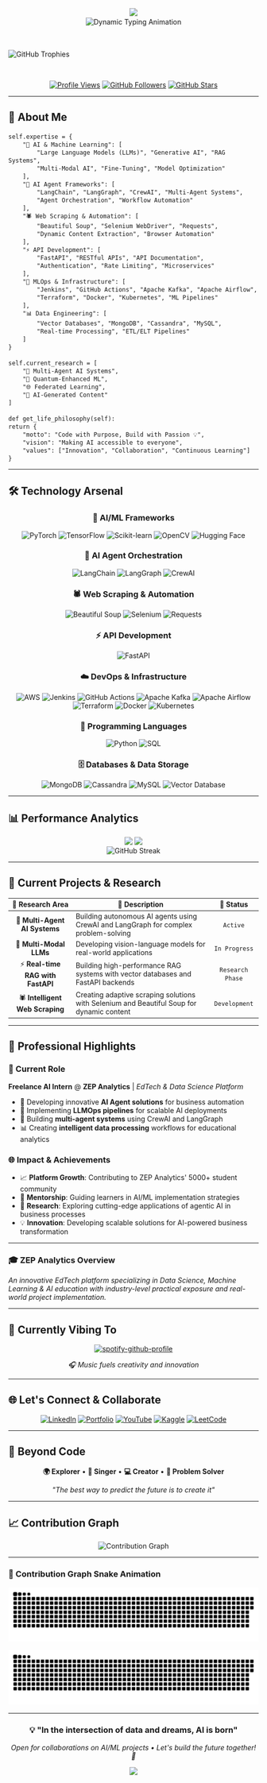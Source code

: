 <div align="center">
  <img src="https://capsule-render.vercel.app/api?type=waving&color=gradient&customColorList=6,11,20&height=180&section=header&text=Welcome%20to%20My%20Digital%20Universe&fontSize=42&fontColor=fff&animation=twinkling&fontAlignY=32&desc=Where%20Data%20Meets%20Intelligence&descAlignY=51&descSize=16" />
</div>

<div align="center">
  <img src="https://readme-typing-svg.demolab.com?font=JetBrains+Mono&weight=600&size=32&duration=3000&pause=800&color=00D4FF&center=true&vCenter=true&multiline=true&random=false&width=900&height=120&lines=%F0%9F%91%8B+Hello%2C+I'm+Dhruv+Saxena;%F0%9F%A4%96+AI+Solutions+Architect+%7C+ML+Engineer;%F0%9F%9A%80+Building+Tomorrow's+Intelligence+Today" alt="Dynamic Typing Animation" />
</div>
<br>
<br>
<p>
  <img src="https://github-profile-trophy.vercel.app/?username=dhruvsaxena25&theme=nord&no-frame=true&row=1&column=7&margin-w=10&margin-h=10" alt="GitHub Trophies" />
</p>

<br/>

<div align="center">
  
  [![Profile Views](https://komarev.com/ghpvc/?username=dhruvsaxena25&label=Profile%20Views&color=00d4ff&style=for-the-badge&labelColor=1a1b27)](https://github.com/dhruvsaxena25)
  [![GitHub Followers](https://img.shields.io/github/followers/dhruvsaxena25?label=Followers&style=for-the-badge&color=00d4ff&labelColor=1a1b27&logo=github)](https://github.com/dhruvsaxena25)
  [![GitHub Stars](https://img.shields.io/github/stars/dhruvsaxena25?label=Stars&style=for-the-badge&color=ffd700&labelColor=1a1b27&logo=github)](https://github.com/dhruvsaxena25)
  
</div>

---

## 🎯 **About Me**
    self.expertise = {
        "🧠 AI & Machine Learning": [
            "Large Language Models (LLMs)", "Generative AI", "RAG Systems",
            "Multi-Modal AI", "Fine-Tuning", "Model Optimization"
        ],
        "🤖 AI Agent Frameworks": [
            "LangChain", "LangGraph", "CrewAI", "Multi-Agent Systems",
            "Agent Orchestration", "Workflow Automation"
        ],
        "🕷️ Web Scraping & Automation": [
            "Beautiful Soup", "Selenium WebDriver", "Requests",
            "Dynamic Content Extraction", "Browser Automation"
        ],
        "⚡ API Development": [
            "FastAPI", "RESTful APIs", "API Documentation",
            "Authentication", "Rate Limiting", "Microservices"
        ],
        "🔧 MLOps & Infrastructure": [
            "Jenkins", "GitHub Actions", "Apache Kafka", "Apache Airflow", 
            "Terraform", "Docker", "Kubernetes", "ML Pipelines"
        ],
        "📊 Data Engineering": [
            "Vector Databases", "MongoDB", "Cassandra", "MySQL",
            "Real-time Processing", "ETL/ELT Pipelines"
        ]
    }
    
    self.current_research = [
        "🔬 Multi-Agent AI Systems",
        "🧪 Quantum-Enhanced ML",
        "🌐 Federated Learning",
        "🎨 AI-Generated Content"
    ]
    
    def get_life_philosophy(self):
    return {
        "motto": "Code with Purpose, Build with Passion 💡",
        "vision": "Making AI accessible to everyone",
        "values": ["Innovation", "Collaboration", "Continuous Learning"]
    }

  
---

## 🛠️ **Technology Arsenal**

<div align="center">

### **🧠 AI/ML Frameworks**
![PyTorch](https://img.shields.io/badge/PyTorch-%23EE4C2C.svg?style=for-the-badge&logo=PyTorch&logoColor=white)
![TensorFlow](https://img.shields.io/badge/TensorFlow-%23FF6F00.svg?style=for-the-badge&logo=TensorFlow&logoColor=white)
![Scikit-learn](https://img.shields.io/badge/scikit--learn-%23F7931E.svg?style=for-the-badge&logo=scikit-learn&logoColor=white)
![OpenCV](https://img.shields.io/badge/opencv-%23white.svg?style=for-the-badge&logo=opencv&logoColor=white)
![Hugging Face](https://img.shields.io/badge/🤗%20Hugging%20Face-FFD21E?style=for-the-badge&logoColor=black)

### **🤖 AI Agent Orchestration**
![LangChain](https://img.shields.io/badge/LangChain-1C3C3C?style=for-the-badge&logo=langchain&logoColor=white)
![LangGraph](https://img.shields.io/badge/LangGraph-FF6B35?style=for-the-badge&logo=graphql&logoColor=white)
![CrewAI](https://img.shields.io/badge/CrewAI-8B5CF6?style=for-the-badge&logo=robot&logoColor=white)

### **🕷️ Web Scraping & Automation**
![Beautiful Soup](https://img.shields.io/badge/Beautiful%20Soup-59666C?style=for-the-badge&logo=python&logoColor=white)
![Selenium](https://img.shields.io/badge/Selenium-43B02A?style=for-the-badge&logo=selenium&logoColor=white)
![Requests](https://img.shields.io/badge/Requests-FF6B6B?style=for-the-badge&logo=python&logoColor=white)

### **⚡ API Development**
![FastAPI](https://img.shields.io/badge/FastAPI-005571?style=for-the-badge&logo=fastapi&logoColor=white)

### **☁️ DevOps & Infrastructure**
![AWS](https://img.shields.io/badge/AWS-%23FF9900.svg?style=for-the-badge&logo=amazon-aws&logoColor=white)
![Jenkins](https://img.shields.io/badge/jenkins-%232C5263.svg?style=for-the-badge&logo=jenkins&logoColor=white)
![GitHub Actions](https://img.shields.io/badge/github%20actions-%232671E5.svg?style=for-the-badge&logo=githubactions&logoColor=white)
![Apache Kafka](https://img.shields.io/badge/Apache%20Kafka-000?style=for-the-badge&logo=apachekafka)
![Apache Airflow](https://img.shields.io/badge/Apache%20Airflow-017CEE?style=for-the-badge&logo=Apache%20Airflow&logoColor=white)
![Terraform](https://img.shields.io/badge/terraform-%235835CC.svg?style=for-the-badge&logo=terraform&logoColor=white)
![Docker](https://img.shields.io/badge/docker-%230db7ed.svg?style=for-the-badge&logo=docker&logoColor=white)
![Kubernetes](https://img.shields.io/badge/kubernetes-%23326ce5.svg?style=for-the-badge&logo=kubernetes&logoColor=white)

### **🐍 Programming Languages**
![Python](https://img.shields.io/badge/python-3670A0?style=for-the-badge&logo=python&logoColor=ffdd54)
![SQL](https://img.shields.io/badge/sql-%2300758f.svg?style=for-the-badge&logo=postgresql&logoColor=white)

### **🗄️ Databases & Data Storage**
![MongoDB](https://img.shields.io/badge/MongoDB-%234ea94b.svg?style=for-the-badge&logo=mongodb&logoColor=white)
![Cassandra](https://img.shields.io/badge/cassandra-%231287B1.svg?style=for-the-badge&logo=apache-cassandra&logoColor=white)
![MySQL](https://img.shields.io/badge/mysql-%2300758f.svg?style=for-the-badge&logo=mysql&logoColor=white)
![Vector Database](https://img.shields.io/badge/Vector%20DB-FF6B6B?style=for-the-badge&logo=vectorlogozone&logoColor=white)

</div>

---

## 📊 **Performance Analytics**

<div align="center">
  <img height="180em" src="https://github-readme-stats.vercel.app/api?username=dhruvsaxena25&show_icons=true&theme=tokyonight&include_all_commits=true&count_private=true&hide_border=true&bg_color=0d1117&title_color=00d4ff&icon_color=00d4ff&text_color=c9d1d9&border_radius=15" />
  <img height="180em" src="https://github-readme-stats.vercel.app/api/top-langs/?username=dhruvsaxena25&layout=compact&langs_count=8&theme=tokyonight&hide_border=true&bg_color=0d1117&title_color=00d4ff&text_color=c9d1d9&border_radius=15" />
</div>

<div align="center">
  <img src="https://github-readme-streak-stats.herokuapp.com/?user=dhruvsaxena25&theme=tokyonight&hide_border=true&background=0d1117&stroke=00d4ff&ring=00d4ff&fire=ff6b6b&currStreakNum=c9d1d9&sideNums=c9d1d9&currStreakLabel=00d4ff&sideLabels=c9d1d9&dates=8b949e&border_radius=15" alt="GitHub Streak" />
</div>

---

## 🚀 **Current Projects & Research**

<div align="center">

| 🔬 **Research Area** | 📝 **Description** | 🎯 **Status** |
|:---:|---|:---:|
| 🤖 **Multi-Agent AI Systems** | Building autonomous AI agents using CrewAI and LangGraph for complex problem-solving | `Active` |
| 🧠 **Multi-Modal LLMs** | Developing vision-language models for real-world applications | `In Progress` |
| ⚡ **Real-time RAG with FastAPI** | Building high-performance RAG systems with vector databases and FastAPI backends | `Research Phase` |
| 🕷️ **Intelligent Web Scraping** | Creating adaptive scraping solutions with Selenium and Beautiful Soup for dynamic content | `Development` |

</div>

---

## 🌟 **Professional Highlights**

<div align="left">

### **💼 Current Role**
**Freelance AI Intern** @ **ZEP Analytics** | *EdTech & Data Science Platform*
- 🚀 Developing innovative **AI Agent solutions** for business automation
- 🧠 Implementing **LLMOps pipelines** for scalable AI deployments  
- 🤖 Building **multi-agent systems** using CrewAI and LangGraph
- 📊 Creating **intelligent data processing** workflows for educational analytics

### **🌐 Impact & Achievements**
- 📈 **Platform Growth**: Contributing to ZEP Analytics' 5000+ student community
- 🤝 **Mentorship**: Guiding learners in AI/ML implementation strategies
- 🔬 **Research**: Exploring cutting-edge applications of agentic AI in business processes
- 💡 **Innovation**: Developing scalable solutions for AI-powered business transformation

</div>

---

### **🎓 ZEP Analytics Overview**
*An innovative EdTech platform specializing in Data Science, Machine Learning & AI education with industry-level practical exposure and real-world project implementation.*


---

## 🎵 **Currently Vibing To**

<div align="center">
  
[![spotify-github-profile](https://spotify-github-profile.kittinanx.com/api/view?uid=31ca2uqzde7uzgrrlpd6xd3wmscm&cover_image=true&theme=default&show_offline=false&background_color=121212&interchange=false)](https://github.com/kittinan/spotify-github-profile)

*🎧 Music fuels creativity and innovation*

</div>

---

## 🌐 **Let's Connect & Collaborate**

<div align="center">

[![LinkedIn](https://img.shields.io/badge/LinkedIn-%230077B5.svg?style=for-the-badge&logo=linkedin&logoColor=white)](https://www.linkedin.com/in/dhruv-saxena-25-08-2000aug/)
[![Portfolio](https://img.shields.io/badge/Portfolio-%23000000.svg?style=for-the-badge&logo=firefox&logoColor=white)](https://dhruvsaxena25.com)
[![YouTube](https://img.shields.io/badge/YouTube-%23FF0000.svg?style=for-the-badge&logo=YouTube&logoColor=white)](https://www.youtube.com/c/dhruva.saxena)
[![Kaggle](https://img.shields.io/badge/Kaggle-035a7d?style=for-the-badge&logo=kaggle&logoColor=white)](https://kaggle.com/dhruvkaystha)
[![LeetCode](https://img.shields.io/badge/LeetCode-000000?style=for-the-badge&logo=LeetCode&logoColor=#d16c06)](https://www.leetcode.com/dhruv_saxena25)

</div>

---

## 🎨 **Beyond Code**

<div align="center">

**🌍 Explorer** • **🎤 Singer** • **💻 Creator** • **🎯 Problem Solver**

*"The best way to predict the future is to create it"*

</div>

---

## 📈 **Contribution Graph**

<div align="center">
  <img src="https://github-readme-activity-graph.vercel.app/graph?username=dhruvsaxena25&theme=tokyo-night&bg_color=0d1117&color=00d4ff&line=00d4ff&point=ff6b6b&area=true&hide_border=true&border_radius=15" alt="Contribution Graph" />
</div>

---
### 🐍 Contribution Graph Snake Animation

![GitHub Contribution Snake Animation](https://raw.githubusercontent.com/dhruvsaxena25/dhruvsaxena25/output/github-contribution-grid-snake.svg#gh-light-mode-only)

![GitHub Contribution Snake Animation Dark](https://raw.githubusercontent.com/dhruvsaxena25/dhruvsaxena25/output/github-contribution-grid-snake-dark.svg#gh-dark-mode-only)

---
<div align="center">
  
  ### 💡 **"In the intersection of data and dreams, AI is born"**
  
  *Open for collaborations on AI/ML projects • Let's build the future together! 🚀*
</div>


<div align="center">
  <img src="https://capsule-render.vercel.app/api?type=waving&color=gradient&customColorList=6,11,20&height=100&section=footer&animation=twinkling" />
</div>
